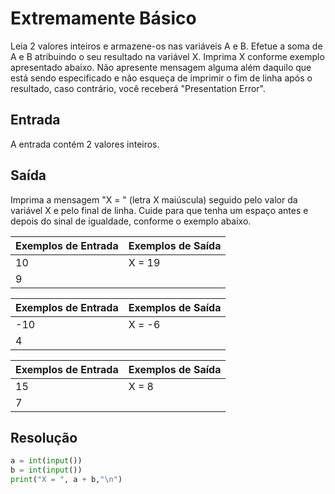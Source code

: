 # Extremamente Básico
Leia 2 valores inteiros e armazene-os nas variáveis A e B. Efetue a soma de A e B atribuindo o seu resultado na variável X. Imprima X conforme exemplo apresentado abaixo. Não apresente mensagem alguma além daquilo que está sendo especificado e não esqueça de imprimir o fim de linha após o resultado, caso contrário, você receberá "Presentation Error".

## Entrada
A entrada contém 2 valores inteiros.

## Saída
Imprima a mensagem "X = " (letra X maiúscula) seguido pelo valor da variável X e pelo final de linha. Cuide para que tenha um espaço antes e depois do sinal de igualdade, conforme o exemplo abaixo.

| Exemplos de Entrada | Exemplos de Saída |
|---------------------|-------------------|
| 10                  | X = 19            |
| 9                   |                   |

| Exemplos de Entrada | Exemplos de Saída |
|---------------------|-------------------|
| -10                 | X = -6            |
| 4                   |                   |

| Exemplos de Entrada | Exemplos de Saída |
|---------------------|-------------------|
| 15                  | X = 8             |
| 7                   |                   |

## Resolução
```python
a = int(input())
b = int(input())
print("X = ", a + b,"\n")
```